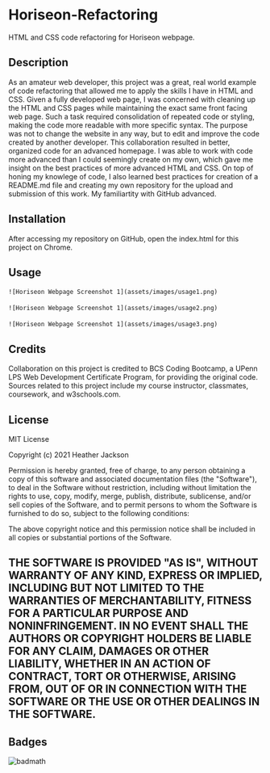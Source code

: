 # Horiseon-Refactoring
HTML and CSS code refactoring for Horiseon webpage.


## Description

As an amateur web developer, this project was a great, real world example of code refactoring that allowed me to apply the skills I have in HTML and CSS. Given a fully developed web page, I was concerned with cleaning up the HTML and CSS pages while maintaining the exact same front facing web page. Such a task required consolidation of repeated code or styling, making the code more readable with more specific syntax. The purpose was not to change the website in any way, but to edit and improve the code created by another developer. This collaboration resulted in better, organized code for an advanced homepage. I was able to work with code more advanced than I could seemingly create on my own, which gave me insight on the best practices of more advanced HTML and CSS. On top of honing my knowlege of code, I also learned best practices for creation of a README.md file and creating my own repository for the upload and submission of this work. My familiartity with GitHub advanced.


## Installation

After accessing my repository on GitHub, open the index.html for this project on Chrome.


## Usage

    ![Horiseon Webpage Screenshot 1](assets/images/usage1.png)

    ![Horiseon Webpage Screenshot 1](assets/images/usage2.png)

    ![Horiseon Webpage Screenshot 1](assets/images/usage3.png)


## Credits

Collaboration on this project is credited to BCS Coding Bootcamp, a UPenn LPS Web Development Certificate Program, for providing the original code.
Sources related to this project include my course instructor, classmates, coursework, and w3schools.com.


## License

MIT License

Copyright (c) 2021 Heather Jackson

Permission is hereby granted, free of charge, to any person obtaining a copy
of this software and associated documentation files (the "Software"), to deal
in the Software without restriction, including without limitation the rights
to use, copy, modify, merge, publish, distribute, sublicense, and/or sell
copies of the Software, and to permit persons to whom the Software is
furnished to do so, subject to the following conditions:

The above copyright notice and this permission notice shall be included in all
copies or substantial portions of the Software.

THE SOFTWARE IS PROVIDED "AS IS", WITHOUT WARRANTY OF ANY KIND, EXPRESS OR
IMPLIED, INCLUDING BUT NOT LIMITED TO THE WARRANTIES OF MERCHANTABILITY,
FITNESS FOR A PARTICULAR PURPOSE AND NONINFRINGEMENT. IN NO EVENT SHALL THE
AUTHORS OR COPYRIGHT HOLDERS BE LIABLE FOR ANY CLAIM, DAMAGES OR OTHER
LIABILITY, WHETHER IN AN ACTION OF CONTRACT, TORT OR OTHERWISE, ARISING FROM,
OUT OF OR IN CONNECTION WITH THE SOFTWARE OR THE USE OR OTHER DEALINGS IN THE
SOFTWARE.
---

## Badges

![badmath](https://img.shields.io/github/languages/top/nielsenjared/badmath)